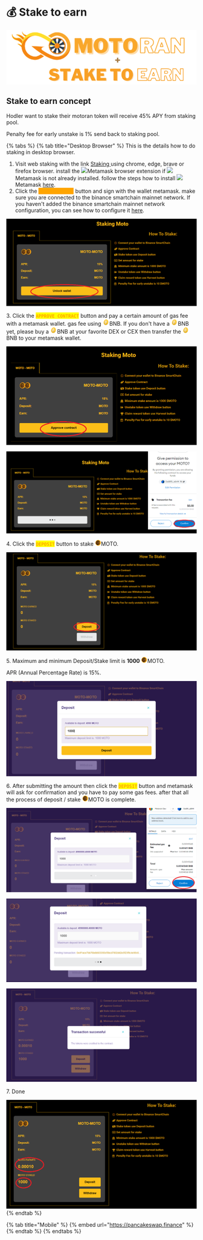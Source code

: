 # 💰 Stake to earn

![](../../.gitbook/assets/s2e.png)

## Stake to earn concept

Hodler want to stake their motoran token will receive 45% APY from staking pool.

Penalty fee for early unstake is 1% send back to staking pool.

{% tabs %}
{% tab title="Desktop Browser" %}
This is the details how to do staking in desktop browser.

1. Visit web staking with the link [Staking ](https://staking.motoran.net)using chrome, edge, brave or firefox browser. install the ![](<../../.gitbook/assets/MetaMask\_Fox.svg (1).png>)Metamask browser extension if ![](<../../.gitbook/assets/MetaMask\_Fox.svg (1).png>)Metamask is not already installed. follow the steps how to install ![](<../../.gitbook/assets/MetaMask\_Fox.svg (1).png>)Metamask [here](https://metamask.zendesk.com/hc/en-us/articles/360015489531-Getting-started-with-MetaMask).
2. Click the <mark style="color:orange;background-color:orange;">**`UNLOCK WALLET`**</mark> button and sign with the wallet metamask. make sure you are connected to the binance smartchain  mainnet network. If you haven't added the binance smartchain mainnet network configuration, you can see how to configure it [here](https://coinmarketcap.com/alexandria/article/connect-metamask-to-binance-smart-chain-bsc).

![](../../.gitbook/assets/unlockw.png)

3\. Click the <mark style="color:orange;">**`APPROVE CONTRACT`**</mark> button and pay a certain amount of gas fee with a metamask wallet. gas fee using ![](<../../.gitbook/assets/binance-bnb-coin-4722962-3917988 (3).png>)BNB. If you don't have a ![](<../../.gitbook/assets/binance-bnb-coin-4722962-3917988 (3).png>)BNB yet, please buy a ![](<../../.gitbook/assets/binance-bnb-coin-4722962-3917988 (3).png>)BNB at your favorite DEX or CEX then transfer the ![](<../../.gitbook/assets/binance-bnb-coin-4722962-3917988 (3).png>)BNB to your metamask wallet.

![](../../.gitbook/assets/approveco.png)

![](../../.gitbook/assets/metaapprove.png)

4\. Click the <mark style="color:orange;">**`DEPOSIT`**</mark> button to stake ![](../../.gitbook/assets/logo-moto-3d-right-16px.png)MOTO.

![](../../.gitbook/assets/deposbutton.png)

5\. Maximum and minimum Deposit/Stake limit is **1000** ![](../../.gitbook/assets/logo-moto-3d-right-16px.png)MOTO.&#x20;

APR (Annual Percentage Rate) is 15%.

![](../../.gitbook/assets/deposmodal2.png)

6\. After submitting the amount then click the <mark style="color:orange;">**`DEPOSIT`**</mark> button and metamask will ask for confirmation and you have to pay some gas fees. after that all the process of deposit / stake ![](../../.gitbook/assets/logo-moto-3d-right-16px.png)MOTO is complete.

![](../../.gitbook/assets/deposmeta.png)

![](../../.gitbook/assets/deposproced.png)

![](../../.gitbook/assets/depossucced.png)

7\. Done

![](../../.gitbook/assets/deposreview.png)
{% endtab %}

{% tab title="Mobile" %}
{% embed url="https://pancakeswap.finance" %}
{% endtab %}
{% endtabs %}

